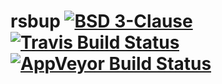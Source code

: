 # rsbup [![BSD 3-Clause](https://img.shields.io/badge/License-BSD%203--Clause-blue.svg)](https://opensource.org/licenses/BSD-3-Clause) [![Travis Build Status](https://travis-ci.org/pbtrung/rsbup.svg?branch=master)](https://travis-ci.org/pbtrung/rsbup) [![AppVeyor Build Status](https://ci.appveyor.com/api/projects/status/6path6a4fa6n1iqn?svg=true)](https://ci.appveyor.com/project/pbtrung/rsbup)